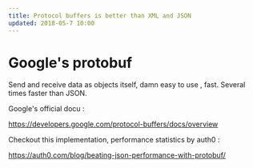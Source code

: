 ```yaml
---
title: Protocol buffers is better than XML and JSON
updated: 2018-05-7 10:00
---
```


# Google's protobuf

Send and receive data as objects itself, damn easy to use , fast. Several times faster than JSON.

Google's official docu :

https://developers.google.com/protocol-buffers/docs/overview

Checkout this implementation, performance statistics by auth0  : 

https://auth0.com/blog/beating-json-performance-with-protobuf/
